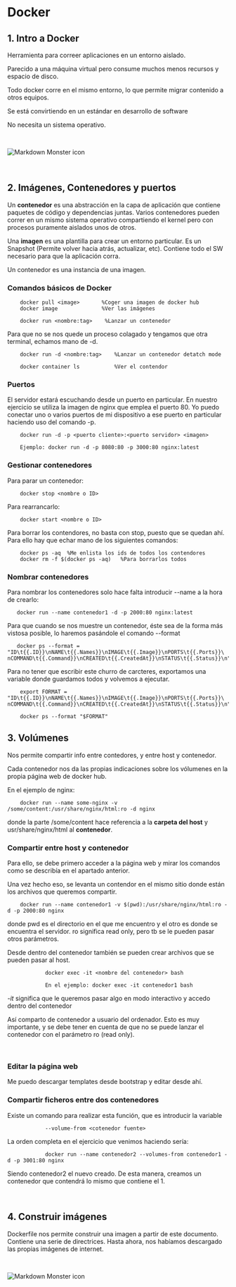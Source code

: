 # Docker

## 1. Intro a Docker

Herramienta para correer aplicaciones en un entorno aislado.

Parecido a una máquina virtual pero consume muchos menos recursos y espacio de disco.

Todo docker corre en el mismo entorno, lo que permite migrar contenido a otros equipos.

Se está convirtiendo en un estándar en desarrollo de software

No necesita un sistema operativo.


<br>


<img src="./pictures/1 Docker vs VM.png"
     alt="Markdown Monster icon"> 



<br>


## 2. Imágenes, Contenedores y puertos
Un **contenedor** es una abstracción en la capa de aplicación que contiene paquetes de código y dependencias juntas. Varios contenedores pueden correr en un mismo sistema operativo compartiendo el kernel pero con procesos puramente aislados unos de otros. 

Una **imagen** es una plantilla para crear un entorno particular.
Es un Snapshot (Permite volver hacia atrás, actualizar, etc). Contiene todo el SW necesario para que la aplicación corra.

Un contenedor es una instancia de una imagen.

### Comandos básicos de Docker

        docker pull <image>       %Coger una imagen de docker hub
        docker image              %Ver las imágenes

        docker run <nombre:tag>    %Lanzar un contenedor

Para que  no se nos quede un proceso colagado y tengamos que otra terminal, echamos mano de -d.       

        docker run -d <nombre:tag>    %Lanzar un contenedor detatch mode

        docker container ls           %Ver el contendor

### Puertos
El servidor estará escuchando desde un puerto en particular. En nuestro ejercicio se utiliza la imagen de nginx que emplea el puerto 80. Yo puedo conectar uno o varios puertos de mi dispositivo a ese puerto en particular haciendo uso del comando -p.
        
        docker run -d -p <puerto cliente>:<puerto servidor> <imagen>

        Ejemplo: docker run -d -p 8080:80 -p 3000:80 nginx:latest

### Gestionar contenedores

Para parar un contenedor:

        docker stop <nombre o ID>

Para rearrancarlo:

        docker start <nombre o ID>

Para borrar los contendores, no basta con stop, puesto que se quedan ahí. Para ello hay que echar mano de los siguientes comandos:

        docker ps -aq  %Me enlista los ids de todos los contendores 
        docker rm -f $(docker ps -aq)   %Para borrarlos todos

### Nombrar contenedores

Para nombrar los contenedores solo hace falta introducir --name a la hora de crearlo:

       docker run --name contenedor1 -d -p 2000:80 nginx:latest 

Para que cuando se nos muestre un contenedor, éste sea de la forma más vistosa posible, lo haremos pasándole el comando --format
       
       docker ps --format = "ID\t{{.ID}}\nNAME\t{{.Names}}\nIMAGE\t{{.Image}}\nPORTS\t{{.Ports}}\ nCOMMAND\t{{.Command}}\nCREATED\t{{.CreatedAt}}\nSTATUS\t{{.Status}}\n"

Para no tener que escribir este churro de carcteres, exportamos una variable donde guardamos todos y volvemos a ejecutar.

        export FORMAT = "ID\t{{.ID}}\nNAME\t{{.Names}}\nIMAGE\t{{.Image}}\nPORTS\t{{.Ports}}\ nCOMMAND\t{{.Command}}\nCREATED\t{{.CreatedAt}}\nSTATUS\t{{.Status}}\n"

        docker ps --format "$FORMAT"


## 3. Volúmenes
Nos permite compartir info entre contedores, y entre host y contenedor.

Cada contenedor nos da las propias indicaciones sobre los vólumenes en la propia página web de docker hub.

En el ejemplo de nginx:

        docker run --name some-nginx -v /some/content:/usr/share/nginx/html:ro -d nginx


donde la parte /some/content hace referencia a la **carpeta del host** y usr/share/nginx/html al **contenedor**.

### Compartir entre host y contenedor

Para ello, se debe primero acceder a la página web y mirar los comandos como se describía en el apartado anterior.

Una vez hecho eso, se levanta un contendor en el mismo sitio donde están los archivos que queremos compartir.

        docker run --name contenedor1 -v $(pwd):/usr/share/nginx/html:ro -d -p 2000:80 nginx

donde  pwd es el directorio en el que me encuentro y el otro es donde se encuentra el servidor. ro significa read only, pero tb se le pueden pasar otros parámetros.

Desde dentro del contenedor también se pueden crear archivos que se pueden pasar al host.

                docker exec -it <nombre del contenedor> bash

                En el ejemplo: docker exec -it contenedor1 bash

*-it* significa que le queremos pasar algo en modo interactivo y accedo dentro del contenedor 

Así comparto de contenedor a usuario del ordenador. Esto es muy importante, y se debe tener en cuenta de que no se puede lanzar el contenedor con el parámetro ro (read only).

<br>

### Editar la página web
 Me puedo descargar templates desde bootstrap y editar desde ahí.

 ### Compartir ficheros entre dos contenedores

 Existe un comando para realizar esta función, que es introducir la variable 
                
                --volume-from <cotenedor fuente>

La orden completa en el ejercicio que venimos haciendo sería:

                docker run --name contenedor2 --volumes-from contenedor1 -d -p 3001:80 nginx

Siendo contenedor2 el nuevo creado. De esta manera, creamos un contenedor que contendrá lo mismo que contiene el 1.

<br>

## 4. Construir imágenes

Dockerfile nos permite construir una imagen a partir de este documento. Contiene una serie de directrices.
Hasta ahora, nos habíamos descargado las propias imágenes de internet.

<br>

<img src="./pictures/20. Montar un volumen en el otro.png"
     alt="Markdown Monster icon"> 


<br>



